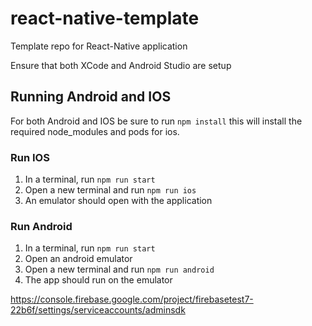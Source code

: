 # react-native-template
Template repo for React-Native application

Ensure that both XCode and Android Studio are setup

## Running Android and IOS

For both Android and IOS be sure to run ```npm install``` this will install the required node_modules and pods for ios.

### Run IOS

1. In a terminal, run ```npm run start```
2. Open a new terminal and run ```npm run ios```
3. An emulator should open with the application

### Run Android

1. In a terminal, run ```npm run start```
2. Open an android emulator
3. Open a new terminal and run ```npm run android```
4. The app should run on the emulator


https://console.firebase.google.com/project/firebasetest7-22b6f/settings/serviceaccounts/adminsdk